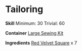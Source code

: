 <!-- TITLE: Red Velvet Kimono -->
<!-- SUBTITLE: Dyed with dragon's blood -->

# Tailoring
**Skill**
Minimum: 30
Trivial: 60

**Container**
[Large Sewing Kit](large-sewing-kit)

**Ingredients**
[Red Velvet Square](red-velvet-square) x 7